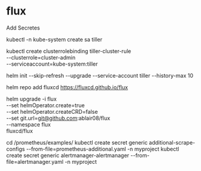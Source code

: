 # flux


Add Secretes 

kubectl -n kube-system create sa tiller

kubectl create clusterrolebinding tiller-cluster-rule \
    --clusterrole=cluster-admin \
    --serviceaccount=kube-system:tiller

helm init --skip-refresh --upgrade --service-account tiller --history-max 10

helm repo add fluxcd https://fluxcd.github.io/flux

helm upgrade -i flux \
--set helmOperator.create=true \
--set helmOperator.createCRD=false \
--set git.url=git@github.com:ablair08/flux \
--namespace flux \
fluxcd/flux

cd /prometheus/examples/
kubectl create secret generic additional-scrape-configs --from-file=prometheus-additional.yaml -n myproject
kubectl create secret generic alertmanager-alertmanager --from-file=alertmanager.yaml -n myproject

